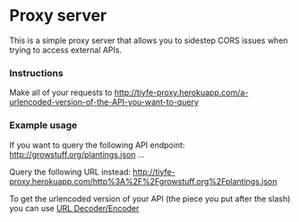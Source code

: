 # Proxy server

This is a simple proxy server that allows you to sidestep CORS issues when trying to access external APIs.

### Instructions

Make all of your requests to http://tiyfe-proxy.herokuapp.com/a-urlencoded-version-of-the-API-you-want-to-query

### Example usage

If you want to query the following API endpoint: http://growstuff.org/plantings.json ...

Query the following URL instead: http://tiyfe-proxy.herokuapp.com/http%3A%2F%2Fgrowstuff.org%2Fplantings.json

To get the urlencoded version of your API (the piece you put after the slash) you can use [URL Decoder/Encoder](http://meyerweb.com/eric/tools/dencoder/)